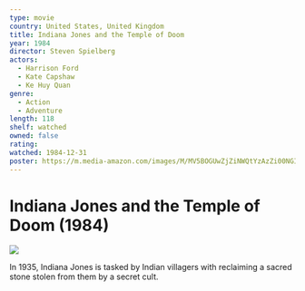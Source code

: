 ```yaml
---
type: movie
country: United States, United Kingdom
title: Indiana Jones and the Temple of Doom
year: 1984
director: Steven Spielberg
actors:
  - Harrison Ford
  - Kate Capshaw
  - Ke Huy Quan
genre:
  - Action
  - Adventure
length: 118
shelf: watched
owned: false
rating:
watched: 1984-12-31
poster: https://m.media-amazon.com/images/M/MV5BOGUwZjZiNWQtYzAzZi00NGI5LWE4YmUtN2Y4YWMwY2RlZDkyXkEyXkFqcGc@._V1_SX300.jpg
---
```


# Indiana Jones and the Temple of Doom (1984)

![](https://m.media-amazon.com/images/M/MV5BOGUwZjZiNWQtYzAzZi00NGI5LWE4YmUtN2Y4YWMwY2RlZDkyXkEyXkFqcGc@._V1_SX300.jpg)

In 1935, Indiana Jones is tasked by Indian villagers with reclaiming a sacred stone stolen from them by a secret cult.